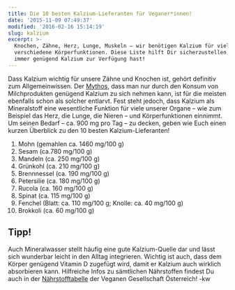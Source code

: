 ```yaml
---
title: Die 10 besten Kalzium-Lieferanten für Veganer*innen!
date: '2015-11-09 07:49:37'
modified: '2016-02-16 15:14:19'
slug: kalzium
excerpt: >-
  Knochen, Zähne, Herz, Lunge, Muskeln – wir benötigen Kalzium für viele
  verschiedene Körperfunktionen. Diese Liste hilft Dir sicherzustellen, dass Du
  immer genügend Kalzium zur Verfügung hast!
---
```


Dass Kalzium wichtig für unsere Zähne und Knochen ist, gehört definitiv zum Allgemeinwissen. Der [Mythos](https://www.veganblatt.com/kalzium-milch), dass man nur durch den Konsum von Milchprodukten genügend Kalzium zu sich nehmen kann, ist für die meisten ebenfalls schon als solcher entlarvt. Fest steht jedoch, dass Kalzium als Mineralstoff eine wesentliche Funktion für viele unserer Organe – wie zum Beispiel das Herz, die Lunge, die Nieren – und Körperfunktionen einnimmt. Um seinen Bedarf – ca. 900 mg pro Tag – zu decken, geben wie Euch einen kurzen Überblick zu den 10 besten Kalzium-Lieferanten!

1.  Mohn (gemahlen ca. 1460 mg/100 g)
2.  Sesam (ca.780 mg/100 g)
3.  Mandeln (ca. 250 mg/100 g)
4.  Grünkohl (ca. 210 mg/100 g)
5.  Brennnessel (ca. 190 mg/100 g)
6.  Petersilie (ca. 180 mg/100 g)
7.  Rucola (ca. 160 mg/100 g)
8.  Spinat (ca. 115 mg/100 g)
9.  Fenchel (Blatt: ca. 110 mg/100 g; Knolle: ca. 40 mg/100 g)
10.  Brokkoli (ca. 60 mg/100 g)

## Tipp!

Auch Mineralwasser stellt häufig eine gute Kalzium-Quelle dar und lässt sich wunderbar leicht in den Alltag integrieren. Wichtig ist auch, dass dem Körper genügend Vitamin D zugefügt wird, damit er Kalzium auch wirklich absorbieren kann. Hilfreiche Infos zu sämtlichen Nährstoffen findest Du auch in der [Nährstofftabelle](http://www.vegan.at/inhalt/naehrwerttabelle) der Veganen Gesellschaft Österreich! -kw
